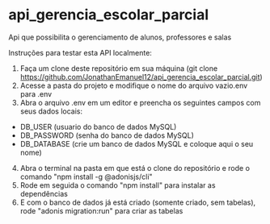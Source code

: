 # api_gerencia_escolar_parcial
Api que possibilita o gerenciamento de alunos, professores e salas

Instruções para testar esta API localmente:
1. Faça um clone deste repositório em sua máquina (git clone https://github.com/JonathanEmanuel12/api_gerencia_escolar_parcial.git)
2. Acesse a pasta do projeto e modifique o nome do arquivo vazio.env para .env
3. Abra o arquivo .env em um editor e preencha os seguintes campos com seus dados locais:
 * DB_USER (usuario do banco de dados MySQL)
 * DB_PASSWORD (senha do banco de dados MySQL)
 * DB_DATABASE (crie um banco de dados MySQL e coloque aqui o seu nome)
4. Abra o terminal na pasta em que está o clone do repositório e rode o comando "npm install -g @adonisjs/cli"
5. Rode em seguida o comando "npm install" para instalar as dependências
6. E com o banco de dados já está criado (somente criado, sem tabelas), rode "adonis migration:run" para criar as tabelas
